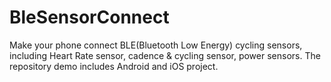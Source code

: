 # BleSensorConnect
Make your phone connect BLE(Bluetooth Low Energy) cycling sensors, including Heart Rate sensor, cadence &amp; cycling sensor, power sensors. The repository demo includes Android and iOS project.
